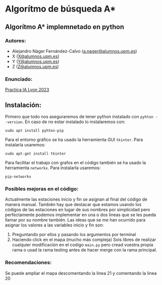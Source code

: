 # Algorítmo de búsqueda A*

## Algorítmo A* implemnetado en python

### Autores:
- Alejandro Náger Fernández-Calvo (a.nager@alumnos.upm.es)
- X (X@alumnos.upm.es)
- Y (Y@alumnos.upm.es)
- Z (Z@alumnos.upm.es)

### Enunciado:
[Practica IA Lyon 2023](/docs/Practica%20IA%20Lyon%202023.pdf)

## Instalación:
Primero que todo nos aseguraremos de tener python instalado con `pyhton --version`. En caso de no estar instalado lo instalaremos con:
```
sudo apt install pyhton-pip
```
Para el entorno gráfico se ha usado la herramienta GUI `tkinter`. Para instalarla usaremos:
```
sudo apt-get install tkinter
```
Para facilitar el trabajo con grafos en el código también se ha usado la herramienta `networkx`. Para instalarla usaremos:
```
pip-networkx
```

### Posibles mejoras en el código:
Actualmente las estaciones inicio y fin se asignan al final del código de manera manual. También hay que destacar que estamos usando los códigos de las estaciones en lugar de sus nombres por simplicidad pero perfectamente podemos implementar en una o dos lineas que se les pueda llamar por su nombre también.
Las ideas que se me han ocurrido para asignar los valores a las variables inicio y fin son:
  1. Preguntando por ellos y pasando los argumentos por terminal
  2. Haciendo click en el mapa (mucho más compleja)
Sois libres de realizar cualquier modificación en el codigo `main.py` pero cread vuestra propia rama o usad la rama testing antes de hacer merge con la rama principal.

### Recomendaciones:
Se puede ampliar el mapa descomentando la línea 21 y comentando la línea 20
